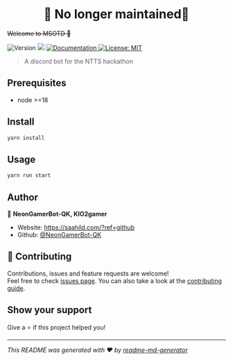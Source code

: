 <h1 align="center">🚧 No longer maintained🚧 </h1>
<s>Welcome to MSOTD 👋</s>
<p>
  <img alt="Version" src="https://img.shields.io/badge/version-0.0.1-blue.svg?cacheSeconds=2592000" />
  <img src="https://img.shields.io/badge/node-%3E%3D18-blue.svg" />
  <a href="./docs" target="_blank">
    <img alt="Documentation" src="https://img.shields.io/badge/documentation-yes-brightgreen.svg" />
  </a>
  <a href="#" target="_blank">
    <img alt="License: MIT" src="https://img.shields.io/badge/License-MIT-yellow.svg" />
  </a>
</p>

> A discord bot for the NTTS hackathon

## Prerequisites

- node >=18

## Install

```sh
yarn install
```

## Usage

```sh
yarn run start
```

## Author

👤 **NeonGamerBot-QK, KIO2gamer**

- Website: https://saahild.com/?ref=github
- Github: [@NeonGamerBot-QK](https://github.com/NeonGamerBot-QK)

## 🤝 Contributing

Contributions, issues and feature requests are welcome!<br />Feel free to check [issues page](https://github.com/NeonGamerBot-QK/ntts-hackathon/issues). You can also take a look at the [contributing guide](https://github.com/NeonGamerBot-QK/ntts-hackathon/blob/main/.github/CODE_OF_CONDUCT.md).

## Show your support

Give a ⭐️ if this project helped you!

---

_This README was generated with ❤️ by [readme-md-generator](https://github.com/kefranabg/readme-md-generator)_
